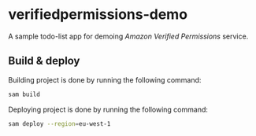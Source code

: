 # verifiedpermissions-demo

A sample todo-list app for demoing _Amazon Verified Permissions_ service.

## Build & deploy

Building project is done by running the following command:

```bash
sam build
```

Deploying project is done by running the following command:

```bash
sam deploy --region=eu-west-1
```